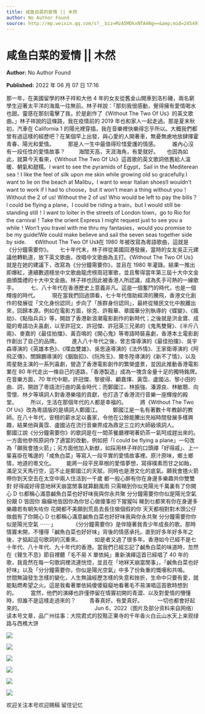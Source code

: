 ```yaml
---
title: 咸鱼白菜的爱情 || 木然
author: No Author Found
source: http://mp.weixin.qq.com/s?__biz=MzA5MDkxNTA4Ng==&amp;mid=2454912318&amp;idx=1&amp;sn=a0dc736b430b215869575194e788465b&amp;chksm=87a2355fb0d5bc497a872bfa0649bc8a913e8e63463d5f30e8adaf879208fbb2cf776fdfb377&poc_token=HJ_Do2ejHyO-wNZGG8Q1S8FdPgy1YBBEob-nUEme
---
```


# 咸鱼白菜的爱情 || 木然

**Author:** No Author Found

**Published:** 2022 年 06 月 07 日 17:16

那一年，在美國留學的林子祥和大他 4 年的女友從舊金山開車到洛杉磯，兩名窮學生迎著太平洋的海風一往無前。林子祥說：「那刻我很感動，覺得擁有愛情喝水也甜。靈感在那刻電擊了我，於是創作了《Without The Two Of Us》的英文歌曲。」林子祥說的這條路，我在疫情前的 2019 年也和家人一起走過。那是夏末秋初，汽車在 California 1 的陽光裡穿插，我在音樂裡快樂得忘乎所以。大概我們都曾有過這樣的經歷吧？在某個早上出發，與心愛的人開著車，無憂無慮地放肆揮霍青春、陽光和愛情。         那是人一生中最值得珍惜愛護的情感。         誰內心沒有一段任性的愛情故事？         海闊天高，天涯海角，有愛就好。　　也因為如此，就算今天看來，《Without The Two Of Us》這首歌的英文歌詞依舊給人溫暖、朝氣和甜糯。I want to see the pyramids of Egypt，Sail in the Mediterean sea！I like the feel of silk upon me skin while growing old so gracefully.I want to lie on the beach at Malibu，I want to wear Italian shoes!I wouldn’t want to work if I had to choose，but it won’t mean a thing without you！Without the 2 of us! Without the 2 of us! Who would be left to pay the bills？l could be flying a plane，I could be riding a train，but I would still be standing still！I want to loiter in the streets of London town，go to Rio for the carnival！Take the orient Express I might request just to see you a while！Won’t you travel with me thru my fantasies，would you promise to be my guide!We could make believe and sail the seven seas together side by side.      《Without The Two Of Us》在 1980 年被改寫為粵語歌曲，這就是《分分鐘需要你》。　　七十年代末，林子祥從美國回港發展，當時的女友吳正元建議他轉軌道，放下英文歌曲，改唱中文歌曲為主打。《Without The Two Of Us》就是在她的建議下，改寫為《分分鐘需要你》，並且在 1980 年灌錄。結果一推出即爆紅，連續數週穩坐中文歌曲龍虎榜周冠軍歌，並且奪得當年第三屆十大中文金曲頒獎禮的十大中文金曲。林子祥也因此被香港人所認識，成為炙手可熱的一線歌手。         七、八十年代在香港歷史上意義非凡。這是一個奮鬥的時代，也是一個輝煌的時代。         現在當我們回過頭看，七十年代借助經濟的騰飛，香港文化創作的發展從「文化身份認同」步向了「族群身份認同」，最終從殖民文化中脫離出來，回歸本源。例如在電影方面，徐克、許鞍華、章國華分別執導的《蝶變》、《瘋劫》、《點指兵兵》等，開啟了香港新浪潮電影創作的新時代；之後就是洪金寶、成龍的粵語功夫喜劇，以至許冠文、許冠傑、許冠英三兄弟的《鬼馬雙聲》、《半斤八兩》、麥嘉的《最佳拍擋》、黃百鳴的《開心鬼》等粵語時裝喜劇，香港本土電影創作創出了自己的品牌。        進入八十年代之後，曾志偉導演的《最佳拍擋》、吳宇森導演的《英雄本色》、《喋血雙雄》、吳思遠導演的《法外情》、王家衛導演的《阿飛正傳》、關錦鵬導演的《胭脂扣》、《阮玲玉》、爾冬陞導演的《新不了情》，以及周星馳主演的一系列喜劇，營造了香港電影創作的繁榮盛景，並因此推動香港電影業在 80 年代走出一條自己的道路，「香港製造」成為一塊含金量十足的獨特銘牌。　　在音樂方面，70 年代中期，許冠傑、黎彼得、顧嘉煇、黃霑、盧國沾、黎小田的曲、詞，開啟了粵語流行曲的黃金時代；而鄭國江、林振強、潘源良、林敏聰、向雪懷、林夕等填詞人對香港樂壇的貢獻，也打造了香港流行音樂一座輝煌的殿堂。         所以，生活在那個年代的人都是幸福的。         將《Without The Two Of Us》改為粵語版的是填詞人鄭國江。        鄭國江是一名有著數十年教齡的教師。在八十年代，安穩的薪水足以養家，令他在公餘能騰出充裕時間發展多樣興趣，結果他與黃霑、盧國沾在流行音樂界成為鼎足三立的大師級填詞人。　　         鄭國江說《分分鐘需要你》的歌詞是在一間茶餐廳裡喝著奶茶一氣呵成趕出來的。一方面他參照原詞作了適當的改動，例如把「I could be flying a plane」一句改為「願我會揸火箭」；另方面他加入新猷，如採用林子祥的口頭禪「好得戚」、上一輩喜掛在嘴邊的「咸魚白菜」等寫入一段平實的愛情故事裡。原汁原味，鄉土鄉情，地道的粵文化。        能將一段平民草根的愛情夢想，寫得樸素而甘之如飴，滿足又天馬行空，這不止是鄭國江的天賦，同時也是港文化的底氣。願我會揸火箭 帶你到天空去在太空中兩人住活到一千歲 都一般心醉有你在身邊多樂趣共你雙雙對 好得戚好得意地冧天崩當閒事就算翻風雨 只需睇到你似見陽光千萬裏有了你開心 D 乜都稱心滿意鹹魚白菜也好好味我與你永共聚 分分鐘需要你你似是陽光空氣扮靚 D 皆因你 癲癲地皆因你為你甘心做傻事扮下猩猩叫 睇到乜都笑有你在身邊多樂趣若有朝失咗你 花開都不美願到荒島去長住做個假的你 天天都相對對木頭公仔做戲有了你開心 D 乜都稱心滿意鹹魚白菜也好好味我與你永共聚 分分鐘需要你你似是陽光空氣 ⋯⋯」　　      《分分鐘需要你》是伴隨著我青少年成長的歌。那時情竇未開，不懂得「鹹魚白菜也好好味」背後的情感承托。直到好多年好多年之後，才掂起這句歌詞的沉重來。         如是者又過了很多年。香港如今已經不是七十年代、八十年代、九十年代的香港。當我們已經忘記了鹹魚白菜的味道時，忽然在《聲生不息》節目裡聽「毛不易 X 單依純」重新演繹這首已經唱了 40 年的歌，我竟然在每一句歌詞裡流連恍惚，並且在「地冧天崩當閒事」，「鹹魚白菜也好好味」以及「分分鐘需要你，你似是陽光空氣」中多了份負重的慨嘆和共鳴。        世間無論發生怎樣的變化，人生無論經歷怎樣的失意和挫折，生命中只要有愛，就能點燃希望之火。這是我看著單依純傻傻癡癡地看著毛不易演唱這首歌時想到的。         當然，他們的演繹也許僅停留在情竇初開的青澀、以及對愛情的懵懂時，但誰不是這樣走過來的？         青春真好。有愛真好。          一切也都會好起來的。                                                Jun 6，2022（图片及部分资料来自网络）读本号文章，品广州往事：大院君式的狡黠正果寺的千年香火白云山水天上来观绿路与西樵大饼

![](https://mmbiz.qpic.cn/mmbiz_jpg/PJWG74pLsMbOTbmJqpApgnydibm0efj2geTvzqCJiceNQibLwicKGiaFr2HLia5AudVt16XWym5HMQTvaicaicPBiav6PRg/640)

![](https://mmbiz.qpic.cn/mmbiz_jpg/PJWG74pLsMbOTbmJqpApgnydibm0efj2gfLuU1wC5NF0763HDvxic4Vy42zmQdRkwDZXqbbCEFwcIo3SnhnqVwNA/640?wx_fmt=jpeg)

![](https://mmbiz.qpic.cn/mmbiz_jpg/PJWG74pLsMbOTbmJqpApgnydibm0efj2g2xSngdB8n6iaLeZOsAl3WGvQV2Vbp55HsGRJtONq9pjib5wfPGfLYiaiaw/640?wx_fmt=jpeg)

![](https://mmbiz.qpic.cn/mmbiz_jpg/PJWG74pLsMbOTbmJqpApgnydibm0efj2gC9UuX9zE6tevyyFmITVzibRfPDCBe5q5cyw9u2ib4GVatGftUcdTtdfg/640?wx_fmt=jpeg)

![](https://mmbiz.qpic.cn/mmbiz_png/PJWG74pLsMbOTbmJqpApgnydibm0efj2gmYia5w4iaFYicq4vV0E1KoQJkT9hE54hHbBulEap5cgYgvm9FLCtFqpdw/640?wx_fmt=png)

![](https://mmbiz.qpic.cn/mmbiz_png/PJWG74pLsMbOTbmJqpApgnydibm0efj2gww76glYCaTcloXbvP0yl93FBFuO4fHJmIRORZPrHWyLlSzWf9xlzow/640?wx_fmt=png)

欢迎关注本号欢迎赐稿 留住记忆
